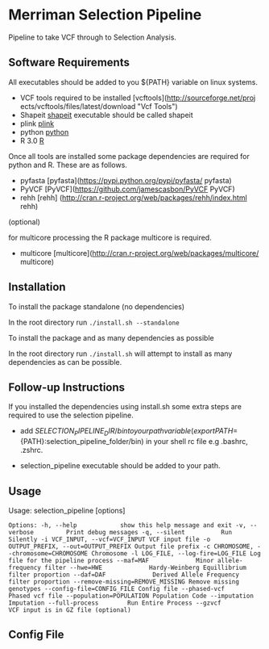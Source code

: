 Merriman Selection Pipeline
=========================
Pipeline to take VCF through to Selection Analysis.

Software Requirements
---------------------

All executables should be added to you ${PATH} variable on linux systems.

- VCF tools required to be installed [vcftools](http://sourceforge.net/proj ects/vcftools/files/latest/download "Vcf Tools") 
- Shapeit [shapeit](http://www.shapeit.fr/ "Shapeit") executable should be called shapeit
- plink [plink](http://pngu.mgh.harvard.edu/~purcell/plink/download.shtml "Plink")
- python [python](http://www.python.org/download/ "Python")
- R 3.0 [R](http://cran.at.r-project.org/ "R")

Once all tools are installed some package dependencies are required for python
and R. These are as follows.

- pyfasta [pyfasta](https://pypi.python.org/pypi/pyfasta/ pyfasta)
- PyVCF [PyVCF](https://github.com/jamescasbon/PyVCF PyVCF)
- rehh  [rehh] (http://cran.r-project.org/web/packages/rehh/index.html rehh)

(optional)

for multicore processing the R package multicore is required.

- multicore [multicore](http://cran.r-project.org/web/packages/multicore/ multicore)

Installation
------------

To install the package standalone (no dependencies)

In the root directory run `./install.sh --standalone` 

To install the package and as many dependencies as possible

In the root directory run `./install.sh` will attempt to install as many dependencies as can be possible.



Follow-up Instructions
----------------------

If you installed the dependencies using install.sh some extra steps are required to use the selection pipeline.

- add $SELECTION_PIPELINE_DIR/bin to your path variable (export PATH=${PATH}:selection_pipeline_folder/bin) in your shell rc file e.g .bashrc, .zshrc.

- selection_pipeline executable should be added to your path.

Usage
-----

Usage: selection_pipeline [options]

`Options:
  -h, --help            show this help message and exit
  -v, --verbose         Print debug messages
  -q, --silent          Run Silently
  -i VCF_INPUT, --vcf=VCF_INPUT
                        VCF input file
  -o OUTPUT_PREFIX, --out=OUTPUT_PREFIX
                        Output file prefix
  -c CHROMOSOME, --chromosome=CHROMOSOME
                        Chromosome
  -l LOG_FILE, --log-fire=LOG_FILE
                        Log file for the pipeline process
  --maf=MAF             Minor allele-frequency filter
  --hwe=HWE             Hardy-Weinberg Equillibrium filter proportion
  --daf=DAF             Derived Allele Frequency filter proportion
  --remove-missing=REMOVE_MISSING
                        Remove missing genotypes
  --config-file=CONFIG_FILE
                        Config file
  --phased-vcf          Phased vcf file
  --population=POPULATION
                        Population Code
  --imputation          Imputation
  --full-process        Run Entire Process
  --gzvcf               VCF input is in GZ file (optional)
`

Config File
-----------

